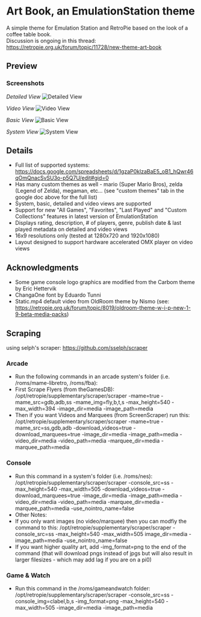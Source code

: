 # Art Book, an EmulationStation theme
A simple theme for Emulation Station and RetroPie based on the look of a coffee table book.  
Discussion is ongoing in this thread: https://retropie.org.uk/forum/topic/11728/new-theme-art-book


## Preview

### Screenshots

*Detailed View*
![Detailed View](http://i.imgur.com/BVkhz56.png)

*Video View*
![Video View](http://i.imgur.com/7QDFPud.png)

*Basic View*
![Basic View](http://i.imgur.com/YH4oAci.png)

*System View*
![System View](http://i.imgur.com/VsXBB6E.png)


## Details

- Full list of supported systems: https://docs.google.com/spreadsheets/d/1gzaP0klzaBaE5_oB1_hQwr46qOmQnacSvSU3o-p5Q7U/edit#gid=0
- Has many custom themes as well - mario (Super Mario Bros), zelda (Legend of Zelda), megaman, etc... (see "custom themes" tab in the google doc above for the full list) 
- System, basic, detailed and video views are supported
- Support for new "All Games", "Favorites", "Last Played" and "Custom Collections" features in latest version of EmulationStation
- Displays rating, description, # of players, genre, publish date & last played metadata on detailed and video views
- 16x9 resolutions only (tested at 1280x720 and 1920x1080)
- Layout designed to support hardware accelerated OMX player on video views


## Acknowledgments

- Some game console logo graphics are modified from the Carbom theme by Eric Hettervik
- ChangaOne font by Eduardo Tunni
- Static.mp4 default video from OldRoom theme by Nismo (see: https://retropie.org.uk/forum/topic/8019/oldroom-theme-w-i-p-new-1-9-beta-media-packs)


## Scraping 
using selph's scraper: https://github.com/sselph/scraper

### Arcade
- Run the following commands in an arcade system's folder (i.e. /roms/mame-libretro, /roms/fba): 
- First Scrape Flyers (from theGamesDB): /opt/retropie/supplementary/scraper/scraper -mame=true -mame_src=gdb,adb,ss -mame_img=fly,b,t,s -max_height=540 -max_width=394 -image_dir=media -image_path=media
- Then if you want Videos and Marquees (from ScreenScraper) run this: /opt/retropie/supplementary/scraper/scraper -mame=true -mame_src=ss,gdb,adb -download_videos=true -download_marquees=true -image_dir=media -image_path=media -video_dir=media -video_path=media -marquee_dir=media -marquee_path=media

### Console

- Run this command in a system's folder (i.e. /roms/nes): /opt/retropie/supplementary/scraper/scraper -console_src=ss -max_height=540 -max_width=505 -download_videos=true -download_marquees=true -image_dir=media -image_path=media -video_dir=media -video_path=media -marquee_dir=media -marquee_path=media -use_nointro_name=false 
- Other Notes: 
- If you only want images (no video/marquee) then you can modfiy the command to this: /opt/retropie/supplementary/scraper/scraper -console_src=ss -max_height=540 -max_width=505 image_dir=media -image_path=media -use_nointro_name=false 
- If you want higher quality art, add -img_format=png to the end of the command (that will download pngs instead of jpgs but will also result in larger filesizes - which may add lag if you are on a pi0)

### Game & Watch

- Run this command in the /roms/gameandwatch folder: /opt/retropie/supplementary/scraper/scraper -console_src=ss -console_img=clabel,b,s -img_format=png -max_height=540 -max_width=505 -image_dir=media -image_path=media
